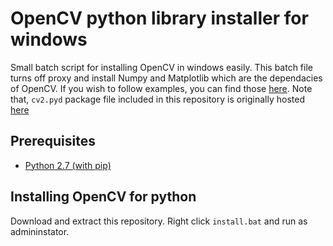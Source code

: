 # OpenCV python library installer for windows

Small batch script for installing OpenCV in windows easily. This batch file turns off proxy and install Numpy and Matplotlib 
which are the dependacies of OpenCV. If you wish to follow examples, you can find those [here](https://github.com/opencv/opencv). 
Note that, `cv2.pyd` package file included in this repository is originally hosted [here](https://sourceforge.net/projects/opencvlibrary/files/opencv-win/)

## Prerequisites

   * [Python 2.7 (with pip)](https://www.python.org/ftp/python/2.7.13/python-2.7.13.msi)

## Installing OpenCV for python

Download and extract this repository. Right click `install.bat` and run as admininstator.
